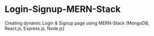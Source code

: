 # Login-Signup-MERN-Stack
Creating dynamic Login &amp; Signup page using MERN-Stack (MongoDB, React.js, Express.js, Node.js)
